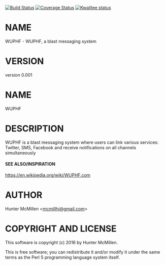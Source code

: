 [![Build Status](https://travis-ci.org/mcmillhj/WUPHF.svg?branch=master)](https://travis-ci.org/mcmillhj/WUPHF)
[![Coverage Status](https://coveralls.io/repos/mcmillhj/WUPHF/badge.svg?branch=master)](https://coveralls.io/r/mcmillhj/WUPHF?branch=master)
[![Kwalitee status](http://cpants.cpanauthors.org/dist/WUPHF.png)](http://cpants.charsbar.org/dist/overview/WUPHF)

# NAME

WUPHF - WUPHF, a blast messaging system 

# VERSION

version 0.001

# NAME 

WUPHF

# DESCRIPTION 

WUPHF is a blast messaging system where users can link various services: Twitter, SMS, Facebook and receive notifications on all channels simultaneously

#### SEE ALSO/INSPIRATION

https://en.wikipedia.org/wiki/WUPHF.com

# AUTHOR

Hunter McMillen &lt;mcmillhj@gmail.com>

# COPYRIGHT AND LICENSE

This software is copyright (c) 2016 by Hunter McMillen.

This is free software; you can redistribute it and/or modify it under
the same terms as the Perl 5 programming language system itself.
